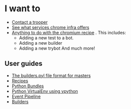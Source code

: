 # I want to

* [Contact a trooper](contacting_troopers.md)
* [See what services chrome infra offers](services/index.md)
* [Anything to do with the chromium recipe](https://chromium.googlesource.com/chromium/tools/build.git/+/master/scripts/slave/recipe_modules/chromium_tests/chromium_recipe.md)
  . This includes:
    * Adding a new test to a bot.
    * Adding a new builder
    * Adding a new trybot
    And much more!

## User guides

* [The builders.pyl file format for masters](services/buildbot/builders.pyl.md)
* [Recipes](recipes.md)
* [Python Bundles](python.md)
* [Python VirtualEnv using vpython](vpython.md)
* [Event Pipeline](event_pipeline.md)
* [Builders](builders.md)

